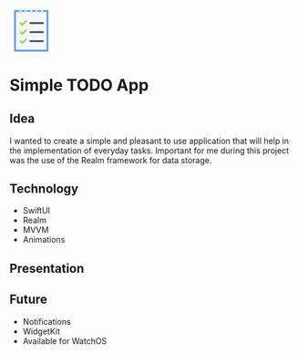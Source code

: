 <img src="https://github.com/bashubb/Simple_ToDO/blob/main/Simple_ToDO/Assets.xcassets/AppIcon.appiconset/list.png" width="15%"/> <h1>Simple TODO App</h1>

<h2>Idea</h2>

I wanted to create a simple and pleasant to use application that will help in the implementation of everyday tasks. 
Important for me during this project was the use of the Realm framework for data storage.


<h2>Technology</h2>
<ul>
  <li>SwiftUI</li>
  <li>Realm</li>
  <li>MVVM</li>
  <li>Animations</li>
</ul>

<h2>Presentation</h2>

<h2>Future</h2>

<ul>
  <li>Notifications</li>
  <li>WidgetKit</li>
  <li>Available for WatchOS </li>
</ul>
 
